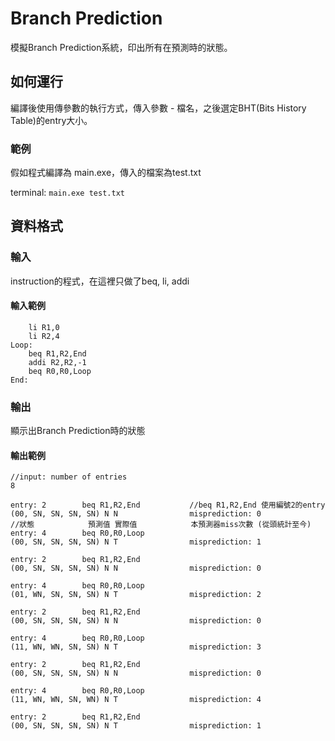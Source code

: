 # Branch Prediction
模擬Branch Prediction系統，印出所有在預測時的狀態。
## 如何運行
編譯後使用傳參數的執行方式，傳入參數 - 檔名，之後選定BHT(Bits History Table)的entry大小。
### 範例
假如程式編譯為 main.exe，傳入的檔案為test.txt

terminal: `main.exe test.txt`

## 資料格式
### 輸入
instruction的程式，在這裡只做了beq, li, addi
#### 輸入範例

```
	li R1,0
	li R2,4
Loop:
	beq R1,R2,End
	addi R2,R2,-1
	beq R0,R0,Loop
End:
```

### 輸出
顯示出Branch Prediction時的狀態
#### 輸出範例

```
//input: number of entries
8

entry: 2        beq R1,R2,End           //beq R1,R2,End 使用編號2的entry
(00, SN, SN, SN, SN) N N                misprediction: 0
//狀態            預測值 實際值            本預測器miss次數 (從頭統計至今)
entry: 4        beq R0,R0,Loop
(00, SN, SN, SN, SN) N T                misprediction: 1

entry: 2        beq R1,R2,End
(00, SN, SN, SN, SN) N N                misprediction: 0

entry: 4        beq R0,R0,Loop
(01, WN, SN, SN, SN) N T                misprediction: 2

entry: 2        beq R1,R2,End
(00, SN, SN, SN, SN) N N                misprediction: 0

entry: 4        beq R0,R0,Loop
(11, WN, WN, SN, SN) N T                misprediction: 3

entry: 2        beq R1,R2,End
(00, SN, SN, SN, SN) N N                misprediction: 0

entry: 4        beq R0,R0,Loop
(11, WN, WN, SN, WN) N T                misprediction: 4

entry: 2        beq R1,R2,End
(00, SN, SN, SN, SN) N T                misprediction: 1
```
